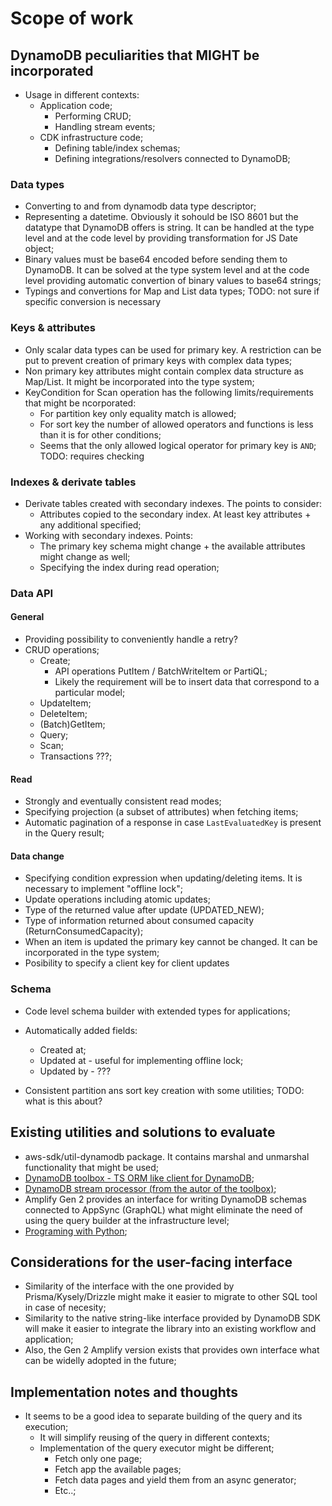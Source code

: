# Scope of work

## DynamoDB peculiarities that MIGHT be incorporated

- Usage in different contexts:
  - Application code;
    - Performing CRUD;
    - Handling stream events;
  - CDK infrastructure code;
    - Defining table/index schemas;
    - Defining integrations/resolvers connected to DynamoDB;

### Data types

- Converting to and from dynamodb data type descriptor;
- Representing a datetime. Obviously it sohould be ISO 8601 but the datatype that DynamoDB offers is string. It can be handled at the type level and at the code level by providing transformation for JS Date object;
- Binary values must be base64 encoded before sending them to DynamoDB. It can be solved at the type system level and at the code level providing automatic convertion of binary values to base64 strings;
- Typings and convertions for Map and List data types; TODO: not sure if specific conversion is necessary

### Keys & attributes

- Only scalar data types can be used for primary key. A restriction can be put to prevent creation of primary keys with complex data types;
- Non primary key attributes might contain complex data structure as Map/List. It might be incorporated into the type system;
- KeyCondition for Scan operation has the following limits/requirements that might be ncorporated:
  - For partition key only equality match is allowed;
  - For sort key the number of allowed operators and functions is less than it is for other conditions;
  - Seems that the only allowed logical operator for primary key is `AND`; TODO: requires checking

### Indexes & derivate tables

- Derivate tables created with secondary indexes. The points to consider:
  - Attributes copied to the secondary index. At least key attributes + any additional specified;
- Working with secondary indexes. Points:
  - The primary key schema might change + the available attributes might change as well;
  - Specifying the index during read operation;

### Data API

#### General

- Providing possibility to conveniently handle a retry?
- CRUD operations;
  - Create;
    - API operations PutItem / BatchWriteItem or PartiQL;
    - Likely the requirement will be to insert data that correspond to a particular model;
  - UpdateItem;
  - DeleteItem;
  - (Batch)GetItem;
  - Query;
  - Scan;
  - Transactions ???;

#### Read

- Strongly and eventually consistent read modes;
- Specifying projection (a subset of attributes) when fetching items;
- Automatic pagination of a response in case `LastEvaluatedKey` is present in the Query result;

#### Data change

- Specifying condition expression when updating/deleting items. It is necessary to implement "offline lock";
- Update operations including atomic updates;
- Type of the returned value after update (UPDATED_NEW);
- Type of information returned about consumed capacity (ReturnConsumedCapacity);
- When an item is updated the primary key cannot be changed. It can be incorporated in the type system;
- Posibility to specify a client key for client updates

### Schema

- Code level schema builder with extended types for applications;
- Automatically added fields:
  - Created at;
  - Updated at - useful for implementing offline lock;
  - Updated by - ???

- Consistent partition ans sort key creation with some utilities; TODO: what is this about?

## Existing utilities and solutions to evaluate

- aws-sdk/util-dynamodb package. It contains marshal and unmarshal functionality that might be used;
- [DynamoDB toolbox - TS ORM like client for DynamoDB](https://github.com/jeremydaly/dynamodb-toolbox);
- [DynamoDB stream processor (from the autor of the toolbox)](https://github.com/jeremydaly/dynamodb-streams-processor);
- Amplify Gen 2 provides an interface for writing DynamoDB schemas connected to AppSync (GraphQL) what might eliminate the need of using the query builder at the infrastructure level;
- [Programing with Python](https://docs.aws.amazon.com/amazondynamodb/latest/developerguide/programming-with-python.html);

## Considerations for the user-facing interface

- Similarity of the interface with the one provided by Prisma/Kysely/Drizzle might make it easier to migrate to other SQL tool in case of necesity;
- Similarity to the native string-like interface provided by DynamoDB SDK will make it easier to integrate the library into an existing workflow and application;
- Also, the Gen 2 Amplify version exists that provides own interface what can be widelly adopted in the future;

## Implementation notes and thoughts

- It seems to be a good idea to separate building of the query and its execution;
  - It will simplify reusing of the query in different contexts;
  - Implementation of the query executor might be different;
    - Fetch only one page;
    - Fetch app the available pages;
    - Fetch data pages and yield them from an async generator;
    - Etc..;
